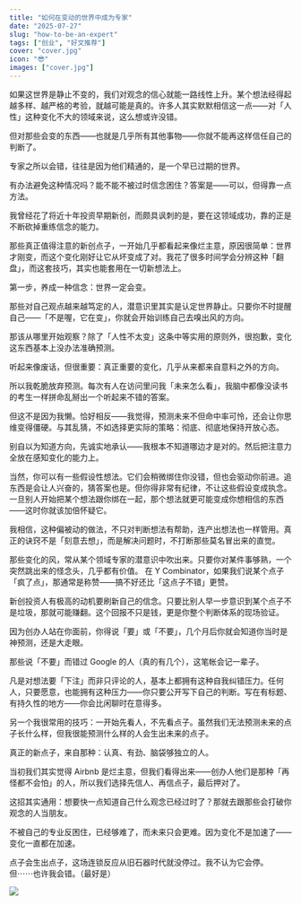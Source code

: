 ```yaml
---
title: "如何在变动的世界中成为专家"
date: "2025-07-27"
slug: "how-to-be-an-expert"
tags: ["创业", "好文推荐"]
cover: "cover.jpg"
icon: "😎"
images: ["cover.jpg"]
---
```

如果这世界是静止不变的，我们对观念的信心就能一路线性上升。某个想法经得起越多样、越严格的考验，就越可能是真的。许多人其实默默相信这一点——对「人性」这种变化不大的领域来说，这么想或许没错。



但对那些会变的东西——也就是几乎所有其他事物——你就不能再这样信任自己的判断了。



专家之所以会错，往往是因为他们精通的，是一个早已过期的世界。



有办法避免这种情况吗？能不能不被过时信念困住？答案是——可以，但得靠一点方法。



我曾经花了将近十年投资早期新创，而颇具讽刺的是，要在这领域成功，靠的正是不断砍掉重练信念的能力。



那些真正值得注意的新创点子，一开始几乎都看起来像烂主意，原因很简单：世界才刚变，而这个变化刚好让它从坏变成了对。我花了很多时间学会分辨这种「翻盘」，而这套技巧，其实也能套用在一切新想法上。



第一步，养成一种信念：世界一定会变。



那些对自己观点越来越笃定的人，潜意识里其实是认定世界静止。只要你不时提醒自己——「不是喔，它在变」，你就会开始训练自己去嗅出风的方向。



那该从哪里开始观察？除了「人性不太变」这条中等实用的原则外，很抱歉，变化这东西基本上没办法准确预测。



听起来像废话，但很重要：真正重要的变化，几乎从来都来自意料之外的方向。



所以我乾脆放弃预测。每次有人在访问里问我「未来怎么看」，我脑中都像没读书的考生一样拼命乱掰出一个听起来不错的答案。



但这不是因为我懒。恰好相反——我觉得，预测未来不但命中率可怜，还会让你思维变得僵硬。与其乱猜，不如选择更实际的策略：彻底、彻底地保持开放心态。



别自以为知道方向，先诚实地承认——我根本不知道哪边才是对的。然后把注意力全放在感知变化的能力上。



当然，你可以有一些假设性想法。它们会稍微绑住你没错，但也会驱动你前进。追东西是会让人兴奋的，猜答案也是。但你得非常有纪律，不让这些假设变成执念。
一旦别人开始把某个想法跟你绑在一起，那个想法就更可能变成你想相信的东西——这时你就该加倍怀疑它。



我相信，这种偏被动的做法，不只对判断想法有帮助，连产出想法也一样管用。真正的诀窍不是「刻意去想」，而是解决问题时，不打断那些莫名冒出来的直觉。



那些变化的风，常从某个领域专家的潜意识中吹出来。只要你对某件事够熟，一个突然跳出来的怪念头，几乎都有价值。
在 Y Combinator，如果我们说某个点子「疯了点」，那通常是称赞——搞不好还比「这点子不错」更赞。



新创投资人有极高的动机要刷新自己的信念。只要比别人早一步意识到某个点子不是垃圾，那就可能赚翻。这个回报不只是钱，更是你整个判断体系的现场验证。



因为创办人站在你面前，你得说「要」或「不要」，几个月后你就会知道你当时是神预测，还是大走眼。



那些说「不要」而错过 Google 的人（真的有几个），这笔帐会记一辈子。



凡是对想法要「下注」而非只评论的人，基本上都拥有这种自我纠错压力。任何人，只要愿意，也能拥有这种压力——你只要公开写下自己的判断。写在有标题、有持久性的地方——你会比闲聊时在意得多。



另一个我很常用的技巧：一开始先看人，不先看点子。虽然我们无法预测未来的点子长什么样，但我很能预测什么样的人会生出未来的点子。



真正的新点子，来自那种：认真、有劲、脑袋够独立的人。



当初我们其实觉得 Airbnb 是烂主意，但我们看得出来——创办人他们是那种「再怪都不会怕」的人，所以我们选择先信人、再信点子，最后押对了。



这招其实通用：想要快一点知道自己什么观念已经过时了？那就去跟那些会打破你观念的人当朋友。



不被自己的专业反困住，已经够难了，而未来只会更难。因为变化不是加速了——变化一直都在加速。



点子会生出点子，这场连锁反应从旧石器时代就没停过。我不认为它会停。
但⋯⋯也许我会错。（最好是）




![](https://prod-files-secure.s3.us-west-2.amazonaws.com/112d0858-5090-4d34-a606-b75eb8d65fd2/46476355-9cf3-4e99-9b7a-3531bc426380/1000202064.png?X-Amz-Algorithm=AWS4-HMAC-SHA256&X-Amz-Content-Sha256=UNSIGNED-PAYLOAD&X-Amz-Credential=ASIAZI2LB466SZR7FB6G%2F20250824%2Fus-west-2%2Fs3%2Faws4_request&X-Amz-Date=20250824T212850Z&X-Amz-Expires=3600&X-Amz-Security-Token=IQoJb3JpZ2luX2VjEPX%2F%2F%2F%2F%2F%2F%2F%2F%2F%2FwEaCXVzLXdlc3QtMiJIMEYCIQD4yoGM8fJP24pGoTkWGC8VzqMhng1lW6kM1kAY0f%2BPuQIhAOP823Bw8tfBDkXzrlVex8Jv%2BdcFRHlbM4xVjbpfCwa7Kv8DCE4QABoMNjM3NDIzMTgzODA1IgwbS3ViycRL%2Fi%2BOGekq3AOeSeDiISHjoUcVzi7X8K1bQqBGlnKNZvUhcMdvVWfmLwa3iG1i3%2FurjehRSMVwLlduU5U1n%2BT%2BEzq1GfmgH37E5djmufT8uKE2hwB%2BuQUXCFaSOOdYPV%2BbXq7apXmmmfPfFPW9F2KtnKsQv%2BosThBC38nHY13aNhqRGp08H2YtVEhl9YHTOdk5tdsr%2FoYeVxKdXvEZzy%2FZfPpVQgcGGCjTvybywoOP6VbSKuHI%2BMCafSvoSIWh5lyjvViFE4TLd8hVhGqt8XWYonXVl%2BAyhVb%2BDRicAp6b4Qj82veRIef%2FkYKbAR%2FuF0%2FzaeCptDJIp5U%2FYuCMBKmlnVRUL8pFd3E6xsgpA7mPUuf3lHDPmq%2FEA1ajyV6YmyUvjpzfak%2F5aoGSt5Oex3SdOfuqtORY6W7rzQFV%2BsEEZ5t7IKx7ioRMaz5Lwh3LzlcshOjWGVgN7mdzxcXNb9M8qyWhFq9QIN2CR5bQHpZyySv%2B5%2FS5FQpM0dI%2By%2FDTONziw1QqhaH7x6hRLPzhDtFCVMuTjUb07eo5oUodh0phihgRi5vZ0Ttp0jNEJtrRCdeLiVKgmIxGsS8XeidTQzU85PwfQMZfTk71ceen%2Bqm6zFLfOzavdGtLgl5EnIAmiHXqPuFWJTDE%2Fa3FBjqkAQyWVmCDsf1g5aGSJQx5TF5tKlTZUoSqePwwnXHldb4f7Gs6pkmGLpBH96jf4HS52I4jP12wLb0Pnwyr9APNX4MqmknBWaPq2nWNaCM7N798tsPF3Qb5N%2FNHILiaUsDIhLrm0782pNWcnGJA8mquMX951B0H%2BUwdMeqZ5PcpTkegPwQd9ZxJZOPyRVIKWY7QhISThxW6uD%2Bqw1oyQA4pUKKDwN23&X-Amz-Signature=b4224e779b50c46f467db6e7917da3e950a23b8332ba50ea6e660b32c3df7f44&X-Amz-SignedHeaders=host&x-amz-checksum-mode=ENABLED&x-id=GetObject)

